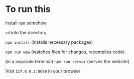 # To run this

install `npm` somehow

`cd` into the directory

`npm install` (installs necessary packages)

`npm run wpw` (watches files for changes, recompiles code)

(in a separate terminal) `npm run server` (serves the website)

Visit `127.0.0.1:8080` in your browser
